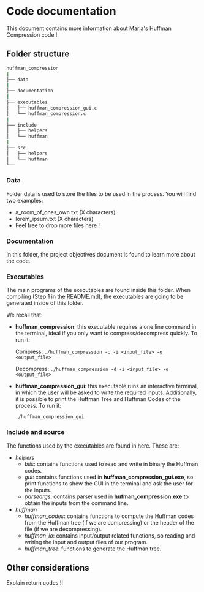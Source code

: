 # Code documentation
This document contains more information about Maria's Huffman Compression code !

## Folder structure

```bash
huffman_compression
|
├── data
|
├── documentation
|
├── executables
│   ├── huffman_compression_gui.c
│   └── huffman_compression.c
|
├── include
│   ├── helpers
│   └── huffman
|
├── src
│   ├── helpers
│   └── huffman
└──
```

### Data
Folder data is used to store the files to be used in the process. You will find two examples:

- a_room_of_ones_own.txt (X characters)
- lorem_ipsum.txt (X characters)
- Feel free to drop more files here !

### Documentation
In this folder, the project objectives document is found to learn more about the code.

### Executables
The main programs of the executables are found inside this folder. When compiling (Step 1 in the README.md), the executables are going to be generated inside of this folder.

We recall that:
- **huffman_compression**: this executable requires a one line command in the terminal, ideal if you only want to compress/decompress quickly. To run it:

    Compress: `./huffman_compression -c -i <input_file> -o <output_file>`

    Decompress: `./huffman_compression -d -i <input_file> -o <output_file>`

- **huffman_compression_gui**: this executable runs an interactive terminal, in which the user will be asked to write the required inputs. Additionally, it is possible to print the Huffman Tree and Huffman Codes of the process. To run it:

    `./huffman_compression_gui`

### Include and source
The functions used by the executables are found in here. These are:

- *helpers*
    - *bits*: contains functions used to read and write in binary the Huffman codes.
    - *gui*: contains functions used in **huffman_compression_gui.exe**, so print functions to show the GUI in the terminal and ask the user for the inputs.
    - *parseargs*: contains parser used in **hufman_compression.exe** to obtain the inputs from the command line.
- *huffman*
    - *huffman_codes*: contains functions to compute the Huffman codes from the Huffman tree (if we are compressing) or the header of the file (if we are decompressing).
    - *huffman_io*: contains input/output related functions, so reading and writing the input and output files of our program.
    - *huffman_tree*: functions to generate the Huffman tree.

## Other considerations

Explain return codes !!